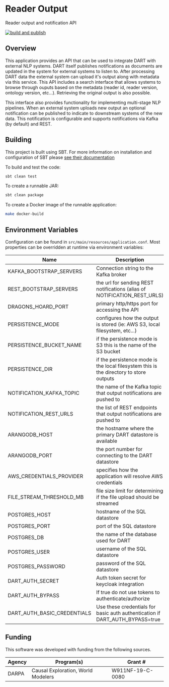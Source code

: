 # Reader Output

Reader output and notification API

[![build and publish](https://github.com/twosixlabs-dart/reader-output/actions/workflows/build-and-publish.yml/badge.svg)](https://github.com/twosixlabs-dart/reader-output/actions/workflows/build-and-publish.yml)

## Overview

This application provides an API that can be used to integrate DART with external NLP systems. DART itself publishes notifications as documents are updated in the system for external systems to listen to. After processing DART data the external system can upload it's output along with metadata via this service. This API includes a search interface that allows systems to browse through ouputs based on the metadata (reader id, reader version, ontology version, etc...). Retrieving the original output is also possible.

This interface also provides functionality for implementing multi-stage NLP pipelines. When an external system uploads new output an optional notification can be published to indicate to downstream systems of the new data. This notification is configurable and supports notifications via Kafka (by default) and REST.

## Building
This project is built using SBT. For more information on installation and configuration of SBT please [see their documentation](https://www.scala-sbt.org/1.x/docs/)

To build and test the code:
```bash
sbt clean test
````

To create a runnable JAR:
```bash
sbt clean package
```

To create a Docker image of the runnable application:
```bash
make docker-build
```

## Environment Variables

Configuration can be found in `src/main/resources/application.conf`. Most properties can be overridden at runtime via environment variables:

| Name                        | Description                                                                             | Example Values                              |
|-----------------------------|-----------------------------------------------------------------------------------------|---------------------------------------------|
| KAFKA_BOOTSTRAP_SERVERS     | Connection string to the Kafka broker                                                   | `dart.kafka.com:19092`                      |
| REST_BOOTSTRAP_SERVERS      | the url for sending REST notifications (alias of NOTIFICATION_REST_URLS)                | `http://dart.external:9090/output/notify`   |
| DRAGONS_HOARD_PORT          | primary http/https port for accessing the API                                           | `8080`                                      |
| PERSISTENCE_MODE            | configures how the output is stored (ie: AWS S3, local filesystem, etc...)              | `aws`                                       |
| PERSISTENCE_BUCKET_NAME     | if the persistence mode is S3 this is the name of the S3 bucket                         | `dart-reader-output-bucket`                 |
| PERSISTENCE_DIR             | if the persistence mode is the local filesystem this is the directory to store outputs  | `/opt/app/data/`                            |
| NOTIFICATION_KAFKA_TOPIC    | the name of the Kafka topic that output notifications are pushed to                     | `dart.reader.output.notifications`          |
| NOTIFICATION_REST_URLS      | the list of REST endpoints that output notifications are pushed to                      | `http://dart.external:9090/output/notify`   |
| ARANGODB_HOST               | the hostname where the primary DART datastore is available                              | `dart.datastore`                            |
| ARANGODB_PORT               | the port number for connecting to the DART datastore                                    | `8529`                                      |
| AWS_CREDENTIALS_PROVIDER    | specifies how the application will resolve AWS credentials                              | `INSTANCE`                                  |
| FILE_STREAM_THRESHOLD_MB    | file size limit for determining if the file upload should be streamed                   | `100000`                                    |
| POSTGRES_HOST               | hostname of the SQL datastore                                                           | `dart.sql.datastore`                        |
| POSTGRES_PORT               | port of the SQL datastore                                                               | `5432`                                      |
| POSTGRES_DB                 | the name of the database used for DART                                                  | `dart_db`                                   |
| POSTGRES_USER               | username of the SQL datastore                                                           | `dart`                                      |
| POSTGRES_PASSWORD           | password of the SQL datastore                                                           | `dartsqlpassword`                           |
| DART_AUTH_SECRET            | Auth token secret for keycloak integration                                              | `xxyyzz` (no default)                       |
| DART_AUTH_BYPASS            | If true do not use tokens to authenticate/authorize                                     | `"true"` or `"false"`                       |
| DART_AUTH_BASIC_CREDENTIALS | Use these credentials for basic auth authentication if DART_AUTH_BYPASS=true            | `user1:pass1,user2:pass2`                   |

## Funding
This software was developed with funding from the following sources.

| Agency | Program(s)                         | Grant #          |
|--------|------------------------------------|------------------|
| DARPA  | Causal Exploration, World Modelers | W911NF-19-C-0080 |
